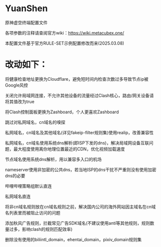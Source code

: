 # YuanShen
原神虚空终端配置文件

各项参数的注释请查阅官方wiki：https://wiki.metacubex.one/

本配置文件基于官方RULE-SET示例配置修改而来(2025.03.08)

# 改动如下：

将健康检查地址更换为Cloudflare，避免短时间内检查次数过多导致节点ip被Google风控

关闭允许局域网连接，不允许其他设备的流量经过Clash核心，路由/网关设备请将其值改为true

将Clash控制面板更换为Zashboard，个人更喜欢Zashboard

跳过对私网域名，cn域名的嗅探

私网域名，cn域名及其他域名(详见fakeip-filter规则集)使用realip，改善兼容性

私网域名，cn域名使用系统dns解析(即ISP下发的dns)，解决局域网设备互联问题，最大程度使用离你地理位置最近的CDN，优化视频加载速度

节点域名使用系统dns解析，用以兼容多入口的机场

nameserver使用非加密的公共dns，若当地ISP的dns干扰不严重则没有使用加密dns的必要

哔哩哔哩策略组默认直连

私网域名直连

将非cn域名规则放在cn域名规则之前，解决国内公司的海外网站因主域名在cn域名列表里而被阻止访问的问题

添加秋风广告规则，拦截常见广告SDK域名(不建议使用anti等其他规则，规则数量过多，影响clash的规则匹配效率)

删除没有使用的biliintl_domain，ehentai_domain，pixiv_domain规则集
